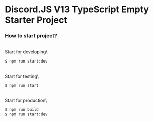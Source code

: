 # Discord.JS V13 TypeScript Empty Starter Project


### How to start project?
\
Start for developing\
```bash
$ npm run start:dev
```
\
Start for testing\
```bash
$ npm run start
```
\
Start for production\
```bash
$ npm run build
$ npm run start:dev
```
